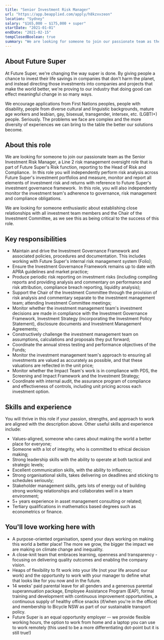 ```yaml
---
title: "Senior Investment Risk Manager"
url: "https://app.beapplied.com/apply/h8kzxvzeon"
location: "Sydney"
salary: "$165,000 – $175,000 + super"
startDate: "2021-01-01"
endDate: "2021-02-15"
tempClosedBoolean: true
summary: "We are looking for someone to join our passionate team as the Senior Investment Risk Manager, a risk management oversight role that is part of Future Super’s Risk function, reporting to the Head of Risk and Compliance."
---
```


## About Future Super

At Future Super, we're changing the way super is done. By giving people a chance to invest their life savings in companies that don't harm the planet, and instead directing those investments into companies and projects that make the world better, we're proving to our industry that doing good can effect meaningful change in so many ways.

We encourage applications from First Nations peoples, people with disability, people from diverse cultural and linguistic backgrounds, mature age workers and lesbian, gay, bisexual, transgender, intersex, etc. (LGBTI+) people. Seriously. The problems we face are complex and the more diversity of experiences we can bring to the table the better our solutions become.

## About this role

We are looking for someone to join our passionate team as the Senior Investment Risk Manager, a Line 2 risk management oversight role that is part of Future Super's Risk function, reporting to the Head of Risk and Compliance.  In this role you will independently perform risk analysis across Future Super's investment portfolios and measure, monitor and report all elements of investment risk and returns with reference to Future Super's investment governance framework.  In this role, you will also independently monitor the investment team's adherence to governance, risk management and compliance obligations.

We are looking for someone enthusiastic about establishing close relationships with all investment team members and the Chair of the Investment Committee, as we see this as being critical to the success of this role.

## Key responsibilities

- Maintain and drive the Investment Governance Framework and associated policies, procedures and documentation. This includes working with Future Super's internal risk management system (Folio);
- Ensure the Investment Governance Framework remains up to date with APRA guidelines and market practice;
- Produce periodic risk reporting on investment risks (including compiling reports and providing analysis and commentary on performance and risk attribution, compliance breach reporting, liquidity analysis);
- Support the Chair of the Investment Committee through the provision of risk analysis and commentary separate to the investment management team; attending Investment Committee meetings;
- Monitor whether the investment management team's investment decisions are made in compliance with the Investment Governance Framework, Investment Strategy (incorporating the Investment Policy Statement), disclosure documents and Investment Management Agreements;
- Constructively challenge the investment management team on assumptions, calculations and proposals they put forward;
- Coordinate the annual stress testing and performance objectives of the Funds;
- Monitor the investment management team's approach to ensuring all investments are valued as accurately as possible, and that these valuations are reflected in the unit price;
- Monitor whether the Impact Team's work is in compliance with PDS, the Screening and Impact Framework and the Investment Strategy;
- Coordinate with internal audit, the assurance program of compliance and effectiveness of controls, including unit pricing across each investment option.

## Skills and experience

You will thrive in this role if your passion, strengths, and approach to work are aligned with the description above. Other useful skills and experience include:

- Values-aligned, someone who cares about making the world a better place for everyone;
- Someone with a lot of integrity, who is committed to ethical decision making;
- Strong leadership skills with the ability to operate at both tactical and strategic levels;
- Excellent communication skills, with the ability to influence;
- Strong organisational skills, takes delivering on deadlines and sticking to schedules seriously;
- Stakeholder management skills, gets lots of energy out of building strong working relationships and collaborates well in a team environment;
- 5+ years experience in asset management consulting or related;
- Tertiary qualifications in mathematics based degrees such as econometrics or finance.

## You'll love working here with

- A purpose-oriented organisation, spend your days working on making this world a better place! The more we grow, the bigger the impact we are making on climate change and inequality.
- A close-knit team that embraces learning, openness and transparency - focusing on delivering quality outcomes and enabling the company vision.
- Heaps of flexibility to fit work into your life (not your life around our work) and the opportunity to work with your manager to define what that looks like for you now and in the future.
- 14 weeks' paid parental leave for all genders and a generous parental superannuation package, Employee Assistance Program (EAP), formal training and development with continuous improvement opportunities, a continuous supply of healthy office snacks (if/when you're in the office) and membership to Bicycle NSW as part of our sustainable transport policy.
- Future Super is an equal opportunity employer -- we provide flexible working hours, the option to work from home and a laptop you can use to work remotely (this used to be a more differentiating dot-point but it is still true!)
